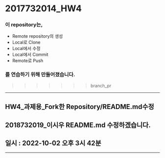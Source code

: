 # 2017732014_HW4

### 이 repository는,
* Remote repository의 생성
* Local로 Clone
* Local에서 수정
* Local에서 Commit
* Remote로 Push
### 를 연습하기 위해 만들어졌습니다.
>>>>>>> branch_pr


--------------------------
## HW4_과제용_Fork한 Repository/README.md수정
## 2018732019_이시우 README.md 수정하겠습니다.
## 일시 : 2022-10-02 오후 3시 42분
--------------------------